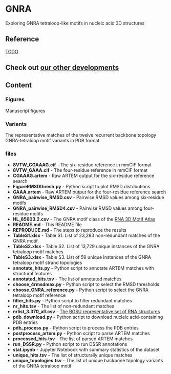 # GNRA
Exploring GNRA tetraloop-like motifs in nucleic acid 3D structures

## Reference

[TODO](#)

## Check out [our other developments](https://github.com/febos/wiki)

## Content 

### Figures

Manuscript figures

### Variants

The representative matches of the twelve recurrent backbone topology GNRA-tetraloop motif variants in PDB format

### files

- **8VTW_CGAAAG.cif** - The six-residue reference in mmCIF format
- **8VTW_GAAA.cif** - The four-residue reference in mmCIF format
- **CGAAAG.artem** - Raw ARTEM output for the six-residue reference search
- **FigureRMSDthresh.py** - Python script to plot RMSD distributions
- **GAAA.artem** - Raw ARTEM output for the four-residue reference search
- **GNRA_pairwise_RMSD.csv** - Pairwise RMSD values among six-residue motifs
- **GNRA_pairwise_RMSD4.csv** - Pairwise RMSD values among four-residue motifs
- **HL_85603.2.csv** - The GNRA motif class of the [RNA 3D Motif Atlas](https://rna.bgsu.edu/rna3dhub/motifs)
- **README.md** - This README file
- **REPRODUCE.md** - The steps to reproduce the results
- **TableS1.xlsx** - Table S1. List of 23,283 non-redundant matches of the GNRA motif.
- **TableS2.xlsx** - Table S2. List of 13,729 unique instances of the GNRA tetraloop motif matches
- **TableS3.xlsx** - Table S3. List of 59 unique instances of the GNRA tetraloop motif strand topologies
- **annotate_hits.py** - Python script to annotate ARTEM matches with structural features
- **annotated_hits.tsv** - The list of annotated matches
- **choose_4rmsdmax.py** - Python script to select the RMSD thresholds
- **choose_GNRA_reference.py** - Python script to select the GNRA tetraloop motif reference
- **filter_hits.py** - Python script to filter redundant matches
- **nr_hits.tsv** - The list of non-redundant matches
- **nrlist_3.370_all.csv** - [The BGSU representative set of RNA structures](https://rna.bgsu.edu/rna3dhub/nrlist)
- **pdb_download.py** - Python script to download nucleic acid-containing PDB entries
- **pdb_process.py** - Python script to process the PDB entries
- **postprocess_artem.py** - Python script to parse ARTEM matches
- **processed_hits.tsv** - The list of parsed ARTEM matches
- **run_DSSR.py** - Python script to run DSSR annotations
- **stat.ipynb** - Jupyter Notebook with summary statistics of the dataset
- **unique_hits.tsv** - The list of structurally unique matches
- **unique_topologies.tsv** - The list of unique backbone topology variants of the GNRA tetraloop motif
